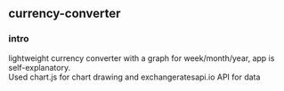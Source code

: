 ## currency-converter

### intro

lightweight currency converter with a graph for week/month/year, app is self-explanatory.  
Used chart.js for chart drawing and exchangeratesapi.io API for data
